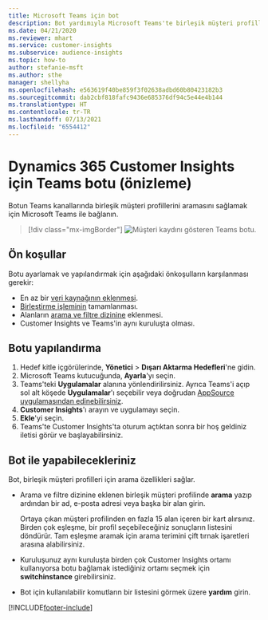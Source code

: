 ```yaml
---
title: Microsoft Teams için bot
description: Bot yardımıyla Microsoft Teams'te birleşik müşteri profillerini arayın.
ms.date: 04/21/2020
ms.reviewer: mhart
ms.service: customer-insights
ms.subservice: audience-insights
ms.topic: how-to
author: stefanie-msft
ms.author: sthe
manager: shellyha
ms.openlocfilehash: e563619f40be859f3f02638adbd60b80423182b3
ms.sourcegitcommit: dab2cbf818fafc9436e685376df94c5e44e4b144
ms.translationtype: HT
ms.contentlocale: tr-TR
ms.lasthandoff: 07/13/2021
ms.locfileid: "6554412"
---
```

# <a name="teams-bot-for-dynamics-365-customer-insights-preview"></a>Dynamics 365 Customer Insights için Teams botu (önizleme)

Botun Teams kanallarında birleşik müşteri profillerini aramasını sağlamak için Microsoft Teams ile bağlanın.

> [!div class="mx-imgBorder"]
> ![Müşteri kaydını gösteren Teams botu.](media/teams-bot.png "Müşteri kaydını gösteren Teams botu")

## <a name="prerequisites"></a>Ön koşullar

Botu ayarlamak ve yapılandırmak için aşağıdaki önkoşulların karşılanması gerekir:

- En az bir [veri kaynağının eklenmesi](data-sources.md).
- [Birleştirme işleminin](data-unification.md) tamamlanması.
- Alanların [arama ve filtre dizinine](search-filter-index.md) eklenmesi.
- Customer Insights ve Teams'in aynı kuruluşta olması.

## <a name="configure-the-bot"></a>Botu yapılandırma

1. Hedef kitle içgörülerinde, **Yönetici** > **Dışarı Aktarma Hedefleri**'ne gidin.
1. Microsoft Teams kutucuğunda, **Ayarla**'yı seçin.
1. Teams'teki **Uygulamalar** alanına yönlendirilirsiniz. Ayrıca Teams'i açıp sol alt köşede **Uygulamalar**'ı seçebilir veya doğrudan [AppSource uygulamasından edinebilirsiniz](https://go.microsoft.com/fwlink/?linkid=2124104).
1. **Customer Insights**'ı arayın ve uygulamayı seçin.
1. **Ekle**'yi seçin.
1. Teams'te Customer Insights'ta oturum açtıktan sonra bir hoş geldiniz iletisi görür ve başlayabilirsiniz.

## <a name="things-you-can-do-with-the-bot"></a>Bot ile yapabilecekleriniz

Bot, birleşik müşteri profilleri için arama özellikleri sağlar.

- Arama ve filtre dizinine eklenen birleşik müşteri profilinde **arama** yazıp ardından bir ad, e-posta adresi veya başka bir alan girin.

  Ortaya çıkan müşteri profilinden en fazla 15 alan içeren bir kart alırsınız. Birden çok eşleşme, bir profil seçebileceğiniz sonuçların listesini döndürür. Tam eşleşme aramak için arama terimini çift tırnak işaretleri arasına alabilirsiniz.

- Kuruluşunuz aynı kuruluşta birden çok Customer Insights ortamı kullanıyorsa botu bağlamak istediğiniz ortamı seçmek için **switchinstance** girebilirsiniz.

- Bot için kullanılabilir komutların bir listesini görmek üzere **yardım** girin.  


[!INCLUDE[footer-include](../includes/footer-banner.md)]